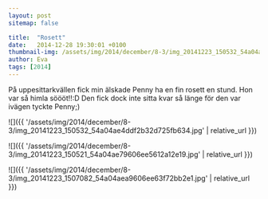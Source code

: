 ```yaml
---
layout: post
sitemap: false

title:  "Rosett"
date:   2014-12-28 19:30:01 +0100
thumbnail-img: /assets/img/2014/december/8-3/img_20141223_150532_54a04ae4ddf2b32d725fb634.jpg
author: Eva
tags: [2014]
---
```


På uppesittarkvällen fick min älskade Penny ha en fin rosett en stund. Hon var så himla söööt!!:D Den fick dock inte sitta kvar så länge för den var ivägen tyckte Penny;)

![]({{ '/assets/img/2014/december/8-3/img_20141223_150532_54a04ae4ddf2b32d725fb634.jpg'  | relative_url }})

![]({{ '/assets/img/2014/december/8-3/img_20141223_150521_54a04ae79606ee5612a12e19.jpg'  | relative_url }})

![]({{ '/assets/img/2014/december/8-3/img_20141223_1507082_54a04aea9606ee63f72bb2e1.jpg'  | relative_url }})

